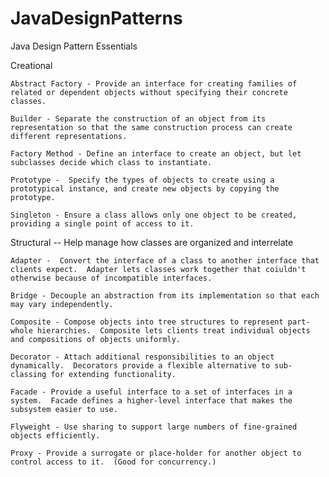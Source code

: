 # JavaDesignPatterns
Java Design Pattern Essentials

Creational 

	Abstract Factory - Provide an interface for creating families of related or dependent objects without specifying their concrete classes.

	Builder - Separate the construction of an object from its representation so that the same construction process can create different representations.

	Factory Method - Define an interface to create an object, but let subclasses decide which class to instantiate.

	Prototype -  Specify the types of objects to create using a prototypical instance, and create new objects by copying the prototype.

	Singleton - Ensure a class allows only one object to be created, providing a single point of access to it.

Structural -- Help manage how classes are organized and interrelate

	Adapter -  Convert the interface of a class to another interface that clients expect.  Adapter lets classes work together that coiuldn't otherwise because of incompatible interfaces.
	
	Bridge - Decouple an abstraction from its implementation so that each may vary independently.
	
	Composite - Compose objects into tree structures to represent part-whole hierarchies.  Composite lets clients treat individual objects and compositions of objects uniformly. 
	
	Decorator - Attach additional responsibilities to an object dynamically.  Decorators provide a flexible alternative to sub-classing for extending functionality. 
	
	Facade - Provide a useful interface to a set of interfaces in a system.  Facade defines a higher-level interface that makes the subsystem easier to use.
	
	Flyweight - Use sharing to support large numbers of fine-grained objects efficiently.
	
	Proxy - Provide a surrogate or place-holder for another object to control access to it.  (Good for concurrency.)